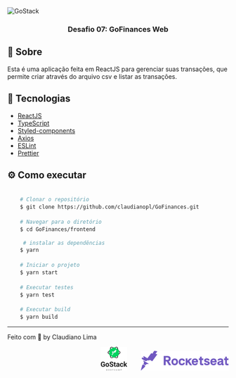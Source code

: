 <img alt="GoStack" src="https://storage.googleapis.com/golden-wind/bootcamp-gostack/header-desafios-new.png" />

<h3 align="center">
  Desafio 07: GoFinances Web
</h3>

## 🚀 Sobre

Esta é uma aplicação feita em ReactJS para gerenciar suas transações, que permite criar através do arquivo csv e listar as transações.


## 🚀 Tecnologias
- [ReactJS](https://github.com/facebook/react)
- [TypeScript](https://github.com/microsoft/TypeScript)
- [Styled-components](https://github.com/styled-components/styled-components)
- [Axios](https://github.com/axios/axios)
- [ESLint](https://github.com/eslint/eslint)
- [Prettier](https://github.com/prettier/prettier)


## ⚙️ Como executar

```bash

    # Clonar o repositório
    $ git clone https://github.com/claudianopl/GoFinances.git

    # Navegar para o diretório
    $ cd GoFinances/frontend

```

```bash
     # instalar as dependências
    $ yarn

    # Iniciar o projeto
    $ yarn start

    # Executar testes
    $ yarn test

    # Executar build
    $ yarn build
```

---
Feito com 💜 by Claudiano Lima

<p align="right">
  <img alt="GoStack" title="GoStack" src="https://raw.githubusercontent.com/claudianopl/GoFinances/master/backend/.github/gostack.svg" width="60px" />
  &nbsp;&nbsp;&nbsp;&nbsp;&nbsp;&nbsp;
  <img alt="GoStack" title="RocketSeat" src="https://raw.githubusercontent.com/claudianopl/GoFinances/7d8de57c5937eea279496db2a2f260b0cd0f7002/backend/.github/rocketseat.svg" width="200px" />
</p>
